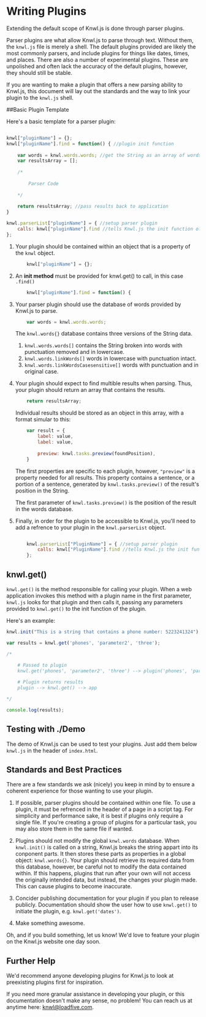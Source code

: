 # Writing Plugins

Extending the default scope of Knwl.js is done through parser plugins.

Parser plugins are what allow Knwl.js to parse through text. Without them, the ```knwl.js``` file is merely a shell.
The default plugins provided are likely the most commonly parsers, and include plugins for things like dates, times, and places. There are
also a number of experimental plugins. These are unpolished and often lack the accuracy of the default plugins, however,
they should still be stable.

If you are wanting to make a plugin that offers a new parsing ability to Knwl.js, this document will lay out the standards and the way to link your plugin to the ```knwl.js``` shell.

##Basic Plugin Template

Here's a basic template for a parser plugin:

```javascript

knwl["pluginName"] = {};
knwl["pluginName"].find = function() { //plugin init function
	
	var words = knwl.words.words; //get the String as an array of words
	var resultsArray = [];
	
	/*
		
		Parser Code
	
	*/
	
	return resultsArray; //pass results back to application
}

knwl.parserList["pluginName"] = { //setup parser plugin
    calls: knwl["pluginName"].find //tells Knwl.js the init function of your plugin (called by knwl.get())
};

```

1. Your plugin should be contained within an object that is a property of the ```knwl``` object.
	```javascript
		knwl["pluginName"] = {};	
	```
2. An **init method** must be provided for knwl.get() to call, in this case ```.find()```
	```javascript
		knwl["pluginName"].find = function() {
	```
	
3. Your parser plugin should use the database of words provided by Knwl.js to parse.
	```javascript
		var words = knwl.words.words;
	```
	The ```knwl.words{}``` database contains three versions of the String data.
	1. ```knwl.words.words[]``` contains the String broken into words with punctuation removed and in lowercase.
	2. ```knwl.words.linkWords[]``` words in lowercase with punctuation intact.
	3. ```knwl.words.linkWordsCasesensitive[]``` words with punctuation and in original case.
	
4. Your plugin should expect to find multible results when parsing. Thus, your plugin should return an array that contains the results.
	```javascript
		return resultsArray;
	```
	
	Individual results should be stored as an object in this array, with a format simular to this:
	```javascript
		var result = {
			label: value,
			label: value,
			
			preview: knwl.tasks.preview(foundPosition),
		}
	```
	
	The first properties are specific to each plugin, however, ```"preview"``` is
	a property needed for all results. This property contains a sentence, or a portion of a sentence,
	generated by ```knwl.tasks.preview()``` of the result's position in the String.
	
	The first parameter of ```knwl.tasks.preview()``` is the position of the result in the words database.
	
5. Finally, in order for the plugin to be accessible to Knwl.js, you'll need to add a refrence to your plugin in the ```knwl.parserList``` object.
	```javascript
	
		knwl.parserList["PluginName"] = { //setup parser plugin
		    calls: knwl["PluginName"].find //tells Knwl.js the init function of your plugin (called by knwl.get())
		};
	
	```

## knwl.get()
```knwl.get()``` is the method responsible for calling your plugin. When a web application invokes this method with a plugin name in the first parameter,
```knwl.js``` looks for that plugin and then calls it, passing any parameters provided to ```knwl.get()``` to the init function of the plugin.

Here's an example:

```javascript
knwl.init("This is a string that contains a phone number: 5223241324"); //initialized on String

var results = knwl.get('phones', 'parameter2', 'three');

/*

	# Passed to plugin
	knwl.get('phones', 'parameter2', 'three') --> plugin('phones', 'parameter2', 'three')
	
	# Plugin returns results
	plugin --> knwl.get() --> app

*/

console.log(results);

```

## Testing with ./Demo

The demo of Knwl.js can be used to test your plugins. Just add them below ```knwl.js``` in the header of ```index.html```.

## Standards and Best Practices

There are a few standards we ask (nicely) you keep in mind by to ensure a coherent experience for those wanting to use your plugin.

1. If possible, parser plugins should be contained within one file.
To use a plugin, it must be refrenced in the header of a page in a script tag. For simplicity and performance sake, 
it is best if plugins only require a single file. If you're creating a group of plugins for a particular task, you may
also store them in the same file if wanted.

2. Plugins should not modify the global ```knwl.words``` database.
When ```knwl.init()``` is called on a string, Knwl.js breaks the string appart into its conponent parts. It then stores
these parts as properties in a global object: ```knwl.words{}```. Your plugin should retrieve its required data from
this database, however, be careful not to modify the data contained within. If this happens, plugins that run after your own will
not access the originally intended data, but instead, the changes your plugin made. This can cause plugins to become inaccurate.

3. Concider publishing documentation for your plugin if you plan to release publicly. Documentation should show the user how to use ```knwl.get()``` to initiate the plugin, e.g. ```knwl.get('dates')```.

4. Make something awesome.

Oh, and if you build something, let us know! We'd love to feature your plugin on the Knwl.js website one day soon.

## Further Help

We'd recommend anyone developing plugins for Knwl.js to look at preexisting plugins first for inspiration.

If you need more granular assistance in developing your plugin, or this documentation doesn't make any sense, no problem! You can reach us at anytime here: knwl@loadfive.com.
